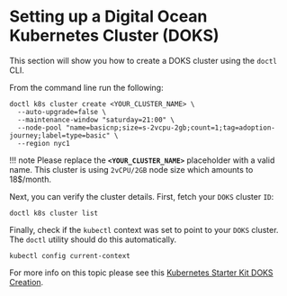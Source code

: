 # Setting up a Digital Ocean Kubernetes Cluster (DOKS)

This section will show you how to create a DOKS cluster using the `doctl` CLI.

From the command line run the following:

```shell
doctl k8s cluster create <YOUR_CLUSTER_NAME> \
  --auto-upgrade=false \
  --maintenance-window "saturday=21:00" \
  --node-pool "name=basicnp;size=s-2vcpu-2gb;count=1;tag=adoption-journey;label=type=basic" \
  --region nyc1
```

!!! note
    Please replace the **`<YOUR_CLUSTER_NAME>`** placeholder with a valid name.
    This cluster is using `2vCPU/2GB` node size which amounts to 18$/month.

Next, you can verify the cluster details. First, fetch your `DOKS` cluster `ID`:

```shell
doctl k8s cluster list
```

Finally, check if the `kubectl` context was set to point to your `DOKS` cluster. The `doctl` utility should do this automatically.

```shell
kubectl config current-context
```

For more info on this topic please see this [Kubernetes Starter Kit DOKS Creation](https://github.com/digitalocean/Kubernetes-Starter-Kit-Developers/tree/main/01-setup-DOKS#step-3---creating-the-doks-cluster).
